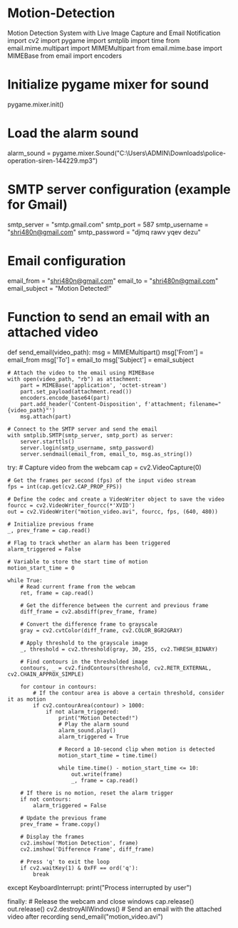 # Motion-Detection
Motion Detection System with Live Image Capture and Email Notification
import cv2
import pygame
import smtplib
import time
from email.mime.multipart import MIMEMultipart
from email.mime.base import MIMEBase
from email import encoders

# Initialize pygame mixer for sound
pygame.mixer.init()

# Load the alarm sound
alarm_sound = pygame.mixer.Sound("C:\\Users\\ADMIN\\Downloads\\police-operation-siren-144229.mp3")

# SMTP server configuration (example for Gmail)
smtp_server = "smtp.gmail.com"
smtp_port = 587
smtp_username = "shri480n@gmail.com"
smtp_password = "djmq rawv yqev dezu"

# Email configuration
email_from = "shri480n@gmail.com"
email_to = "shri480n@gmail.com"
email_subject = "Motion Detected!"

# Function to send an email with an attached video
def send_email(video_path):
    msg = MIMEMultipart()
    msg['From'] = email_from
    msg['To'] = email_to
    msg['Subject'] = email_subject

    # Attach the video to the email using MIMEBase
    with open(video_path, "rb") as attachment:
        part = MIMEBase('application', 'octet-stream')
        part.set_payload(attachment.read())
        encoders.encode_base64(part)
        part.add_header('Content-Disposition', f'attachment; filename="{video_path}"')
        msg.attach(part)

    # Connect to the SMTP server and send the email
    with smtplib.SMTP(smtp_server, smtp_port) as server:
        server.starttls()
        server.login(smtp_username, smtp_password)
        server.sendmail(email_from, email_to, msg.as_string())

try:
    # Capture video from the webcam
    cap = cv2.VideoCapture(0)

    # Get the frames per second (fps) of the input video stream
    fps = int(cap.get(cv2.CAP_PROP_FPS))

    # Define the codec and create a VideoWriter object to save the video
    fourcc = cv2.VideoWriter_fourcc(*'XVID')
    out = cv2.VideoWriter("motion_video.avi", fourcc, fps, (640, 480))

    # Initialize previous frame
    _, prev_frame = cap.read()

    # Flag to track whether an alarm has been triggered
    alarm_triggered = False

    # Variable to store the start time of motion
    motion_start_time = 0

    while True:
        # Read current frame from the webcam
        ret, frame = cap.read()

        # Get the difference between the current and previous frame
        diff_frame = cv2.absdiff(prev_frame, frame)

        # Convert the difference frame to grayscale
        gray = cv2.cvtColor(diff_frame, cv2.COLOR_BGR2GRAY)

        # Apply threshold to the grayscale image
        _, threshold = cv2.threshold(gray, 30, 255, cv2.THRESH_BINARY)

        # Find contours in the thresholded image
        contours, _ = cv2.findContours(threshold, cv2.RETR_EXTERNAL, cv2.CHAIN_APPROX_SIMPLE)

        for contour in contours:
            # If the contour area is above a certain threshold, consider it as motion
            if cv2.contourArea(contour) > 1000:
                if not alarm_triggered:
                    print("Motion Detected!")
                    # Play the alarm sound
                    alarm_sound.play()
                    alarm_triggered = True

                    # Record a 10-second clip when motion is detected
                    motion_start_time = time.time()

                    while time.time() - motion_start_time <= 10:
                        out.write(frame)
                        _, frame = cap.read()

        # If there is no motion, reset the alarm trigger
        if not contours:
            alarm_triggered = False

        # Update the previous frame
        prev_frame = frame.copy()

        # Display the frames
        cv2.imshow('Motion Detection', frame)
        cv2.imshow('Difference Frame', diff_frame)

        # Press 'q' to exit the loop
        if cv2.waitKey(1) & 0xFF == ord('q'):
            break

except KeyboardInterrupt:
    print("Process interrupted by user")

finally:
    # Release the webcam and close windows
    cap.release()
    out.release()
    cv2.destroyAllWindows()
    # Send an email with the attached video after recording
    send_email("motion_video.avi")
